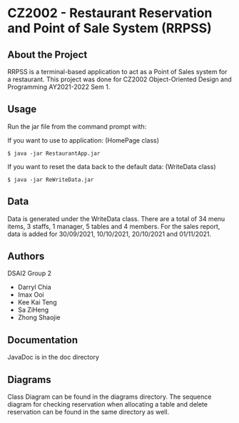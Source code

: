 # CZ2002 - Restaurant Reservation and Point of Sale System (RRPSS)

## About the Project
RRPSS is a terminal-based application to act as a Point of Sales system for a restaurant.
This project was done for CZ2002 Object-Oriented Design and Programming AY2021-2022 Sem 1.

## Usage

Run the jar file from the command prompt with:

If you want to use to application: (HomePage class)

`$ java -jar RestaurantApp.jar`

If you want to reset the data back to the default data: (WriteData class)

`$ java -jar ReWriteData.jar`

## Data

Data is generated under the WriteData class. 
There are a total of 34 menu items, 3 staffs, 1 manager, 5 tables and 4 members.
For the sales report, data is added for 30/09/2021, 10/10/2021, 20/10/2021 and 01/11/2021.

## Authors

DSAI2 Group 2
- Darryl Chia
- Imax Ooi
- Kee Kai Teng
- Sa ZiHeng
- Zhong Shaojie

## Documentation

JavaDoc is in the doc directory

## Diagrams

Class Diagram can be found in the diagrams directory.
The sequence diagram for checking reservation when allocating a table and delete reservation can be found in the same directory as well.

